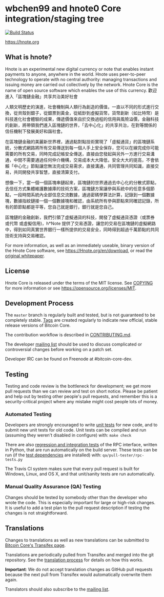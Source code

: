 wbchen99 and hnote0 Core integration/staging tree
=====================================

[![Build Status](https://travis-ci.org/bitcoin/bitcoin.svg?branch=master)](https://travis-ci.org/bitcoin/bitcoin)

https://hnote.org

What is hnote?
----------------

Hnote is an experimental new digital currency or note that enables instant payments to
anyone, anywhere in the world. Hnote uses peer-to-peer technology to operate
with no central authority: managing transactions and issuing money are carried
out collectively by the network. Hnote Core is the name of open source
software which enables the use of this currency.
歡迎進入「區塊鏈金融」共享共治美好社會

人類文明歷史的演進，社會機制與人類行為創造的價值，一直以不同的形式進行交換，從貝殼到銀子，從銀票到黃金，從紙鈔到虛擬貨幣，貨幣創新（如比特幣）是科技進化社會體驗的成果，傳遞價值來自於交換過程的信用與風險溢價，金融科技的創新，將帶領我們進入區塊鏈的世界，「去中心化」的共享共治，在對等關係的信任機制下發展美好和諧社會。

在區塊鏈金融的美麗新世界裡，通過點對點技術實現了「虛擬通貨」的區塊鏈系統，分散式網路將所有交易傳送到每一個人手上安全保存，您可以在線完成你可能需要的所有交易，同時完成記帳安全傳送，直接由您發起與另外一方進行交易溝通，中間不需要通過任何仲介機構，交易成本大大降低，安全大大的提高，不會依賴「中心化」節點讓您無法完成交易需求，直接溝通，共同管理共同知識，直接交易，共同開發共享智慧，直接清算支付。

想像一下，當一個一個區塊串鏈起來，區塊鏈的世界通過去中心化的分散式節點，去信任方式集體維護數據庫的技術方案，區塊鏈方案讓參與系統中的任意多個節點，一段時間系統內全部信息交流數據，通過密碼學算法計算，記錄到一個數據塊，數據指紋鏈接一個一個數據塊和確認，由系統所有參與節點來同確認記錄，所有的節節點都是平等，您自己就是銀行，銀行就是您自己。

區塊鏈的金融創新，我們引領了虛擬通貨的科技，開發了虛擬通貨憑證（或票券 或代幣 或虛擬信用)，h*Note 提供了交易憑證，讓您的交易在區塊鏈的虛擬網路中，得到如同真實世界銀行一樣所提供的交易安全，同時得到超過千萬節點的共同技術支持與交易確認。 

For more information, as well as an immediately useable, binary version of
the Hnote Core software, see https://Hnote.org/en/download, or read the
[original whitepaper](https://bitcoincore.org/bitcoin.pdf).

License
-------

Hnote Core is released under the terms of the MIT license. See [COPYING](COPYING) for more
information or see https://opensource.org/licenses/MIT.

Development Process
-------------------

The `master` branch is regularly built and tested, but is not guaranteed to be
completely stable. [Tags](https://github.com/bitcoin/bitcoin/tags) are created
regularly to indicate new official, stable release versions of Bitcoin Core.

The contribution workflow is described in [CONTRIBUTING.md](CONTRIBUTING.md).

The developer [mailing list](https://lists.linuxfoundation.org/mailman/listinfo/bitcoin-dev)
should be used to discuss complicated or controversial changes before working
on a patch set.

Developer IRC can be found on Freenode at #bitcoin-core-dev.

Testing
-------

Testing and code review is the bottleneck for development; we get more pull
requests than we can review and test on short notice. Please be patient and help out by testing
other people's pull requests, and remember this is a security-critical project where any mistake might cost people
lots of money.

### Automated Testing

Developers are strongly encouraged to write [unit tests](/doc/unit-tests.md) for new code, and to
submit new unit tests for old code. Unit tests can be compiled and run
(assuming they weren't disabled in configure) with: `make check`

There are also [regression and integration tests](/qa) of the RPC interface, written
in Python, that are run automatically on the build server.
These tests can be run (if the [test dependencies](/qa) are installed) with: `qa/pull-tester/rpc-tests.py`

The Travis CI system makes sure that every pull request is built for Windows, Linux, and OS X, and that unit/sanity tests are run automatically.

### Manual Quality Assurance (QA) Testing

Changes should be tested by somebody other than the developer who wrote the
code. This is especially important for large or high-risk changes. It is useful
to add a test plan to the pull request description if testing the changes is
not straightforward.

Translations
------------

Changes to translations as well as new translations can be submitted to
[Bitcoin Core's Transifex page](https://www.transifex.com/projects/p/bitcoin/).

Translations are periodically pulled from Transifex and merged into the git repository. See the
[translation process](doc/translation_process.md) for details on how this works.

**Important**: We do not accept translation changes as GitHub pull requests because the next
pull from Transifex would automatically overwrite them again.

Translators should also subscribe to the [mailing list](https://groups.google.com/forum/#!forum/bitcoin-translators).
